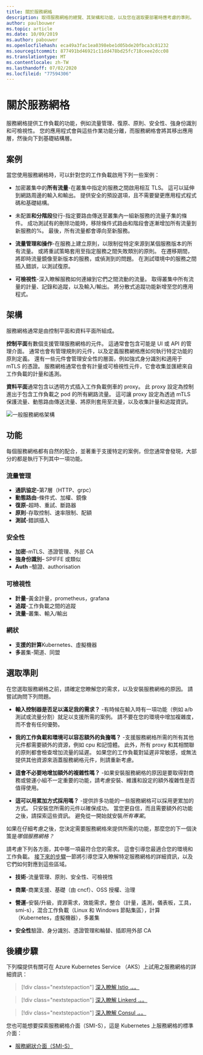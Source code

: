 ```yaml
---
title: 關於服務網格
description: 取得服務網格的總覽、其架構和功能，以及您在選取要部署時應考慮的準則。
author: paulbouwer
ms.topic: article
ms.date: 10/09/2019
ms.author: pabouwer
ms.openlocfilehash: eca49a3fac1ea0398ebe1d05bde20fbca3c81232
ms.sourcegitcommit: 877491bd46921c11dd478bd25fc718ceee2dcc08
ms.translationtype: MT
ms.contentlocale: zh-TW
ms.lasthandoff: 07/02/2020
ms.locfileid: "77594306"
---
```

# <a name="about-service-meshes"></a>關於服務網格

服務網格提供工作負載的功能，例如流量管理、復原、原則、安全性、強身份識別和可檢視性。 您的應用程式會與這些作業功能分離，而服務網格會將其移出應用層，然後向下到基礎結構層。

## <a name="scenarios"></a>案例

當您使用服務網格時，可以針對您的工作負載啟用下列一些案例：

- 加密叢集中的**所有流量**-在叢集中指定的服務之間啟用相互 TLS。 這可以延伸到網路周邊的輸入和輸出。 提供安全的預設選項，且不需要變更應用程式程式碼和基礎結構。

- 未配置**和分階段**發行-指定要路由傳送至叢集內一組新服務的流量子集的條件。 成功測試有的刪除功能時，移除條件式路由和階段會逐漸增加所有流量到新服務的%。 最後，所有流量都會導向至新服務。

- **流量管理和操作**-在服務上建立原則，以限制從特定來源到某個服務版本的所有流量。 或將重試策略套用至指定服務之間失敗類別的原則。 在遷移期間，將即時流量鏡像至新版本的服務，或偵測到的問題。 在測試環境中的服務之間插入錯誤，以測試復原。

- **可檢視性**-深入瞭解服務如何連線到它們之間流動的流量。 取得叢集中所有流量的計量、記錄和追蹤，以及輸入/輸出。 將分散式追蹤功能新增至您的應用程式。

## <a name="architecture"></a>架構

服務網格通常是由控制平面和資料平面所組成。

**控制平面**有數個支援管理服務網格的元件。 這通常會包含可能是 UI 或 API 的管理介面。 通常也會有管理規則的元件，以及定義服務網格應如何執行特定功能的原則定義。 還有一些元件會管理安全性的層面，例如強式身分識別和適用于 mTLS 的憑證。 服務網格通常也會有計量或可檢視性元件，它會收集並匯總來自工作負載的計量和遙測。

**資料平面**通常包含以透明方式插入工作負載側車的 proxy。 此 proxy 設定為控制進出于包含工作負載之 pod 的所有網路流量。 這可讓 proxy 設定為透過 mTLS 保護流量、動態路由傳送流量、將原則套用至流量，以及收集計量和追蹤資訊。 

![一般服務網格架構](media/servicemesh/typical-architecture.png)

## <a name="capabilities"></a>功能

每個服務網格都有自然的配合，並著重于支援特定的案例，但您通常會發現，大部分的都是執行下列其中一項功能。

### <a name="traffic-management"></a>流量管理 

- **通訊協定**–第7層（HTTP、grpc）
- **動態路由**–條件式、加權、鏡像
- **復原**–超時、重試、斷路器
- **原則**-存取控制、速率限制、配額
- **測試**-錯誤插入

### <a name="security"></a>安全性

- **加密**-mTLS、憑證管理、外部 CA
- **強身份識別**– SPIFFE 或類似
- **Auth** –驗證、authorisation

### <a name="observability"></a>可檢視性

- **計量**–黃金計量，prometheus，grafana
- **追蹤**-工作負載之間的追蹤
- **流量**–叢集、輸入/輸出

### <a name="mesh"></a>網狀

- **支援的計算**Kubernetes、虛擬機器
- **多**叢集-閘道、同盟

## <a name="selection-criteria"></a>選取準則

在您選取服務網格之前，請確定您瞭解您的需求，以及安裝服務網格的原因。 請嘗試詢問下列問題。

- **輸入控制器是否足以滿足我的需求？** -有時候在輸入時有一項功能（例如 a/b 測試或流量分割）就足以支援所需的案例。 請不要在您的環境中增加複雜度，而不會有任何優勢。

- **我的工作負載和環境可以容忍額外的負擔嗎？** -支援服務網格所需的所有其他元件都需要額外的資源，例如 cpu 和記憶體。 此外，所有 proxy 和其相關聯的原則都會檢查增加流量的延遲。 如果您的工作負載對延遲非常敏感，或無法提供其他資源來涵蓋服務網格元件，則請重新考慮。

- **這會不必要地增加額外的複雜性嗎？** -如果安裝服務網格的原因是要取得對商務或營運小組不一定重要的功能，請考慮安裝、維護和設定的額外複雜性是否值得使用。

- **這可以用累加方式採用嗎？** -提供許多功能的一些服務網格可以採用更累加的方式。 只安裝您所需的元件以確保成功。 當您更自信，而且需要額外的功能之後，請探索這些資訊。 避免從一開始就安裝*所有專案*。

如果在仔細考慮之後，您決定需要服務網格來提供所需的功能，那麼您的下一個決策是*哪個服務網格？*

請考慮下列各方面，其中哪一項最符合您的需求。 這會引導您最適合您的環境和工作負載。 [接下來的步驟](#next-steps)一節將引導您深入瞭解特定服務網格的詳細資訊，以及它們如何對應到這些區域。

- **技術**-流量管理、原則、安全性、可檢視性

- **商業**-商業支援、基礎（由 cncf）、OSS 授權、治理

- **營運**–安裝/升級，資源需求，效能需求，整合（計量，遙測，儀表板，工具，smi-s），混合工作負載（Linux 和 Windows 節點集區），計算（Kubernetes，虛擬機器），多叢集

- **安全性**驗證、身分識別、憑證管理和輪替、插即用外部 CA


## <a name="next-steps"></a>後續步驟

下列檔提供有關可在 Azure Kubernetes Service （AKS）上試用之服務網格的詳細資訊：

> [!div class="nextstepaction"]
> [深入瞭解 Istio .。。][istio-about]

> [!div class="nextstepaction"]
> [深入瞭解 Linkerd .。。][linkerd-about]

> [!div class="nextstepaction"]
> [深入瞭解 Consul .。。][consul-about]

您也可能想要探索服務網格介面（SMI-S），這是 Kubernetes 上服務網格的標準介面：

- [服務網狀介面（SMI-S）][smi]


<!-- LINKS - external -->
[smi]: https://smi-spec.io/

<!-- LINKS - internal -->
[istio-about]: ./servicemesh-istio-about.md
[linkerd-about]: ./servicemesh-linkerd-about.md
[consul-about]: ./servicemesh-consul-about.md